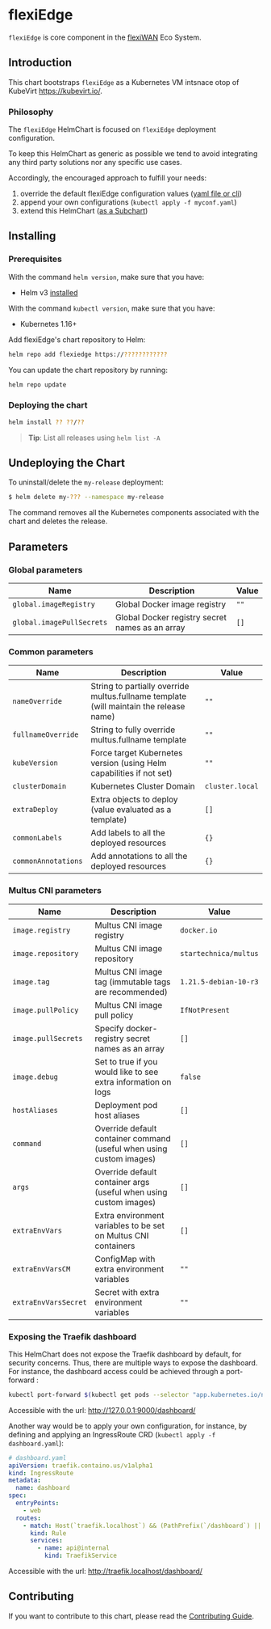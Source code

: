 # flexiEdge

`flexiEdge` is core component in the [flexiWAN](https://flexiwan.com/) Eco System.

## Introduction

This chart bootstraps `flexiEdge` as a Kubernetes VM intsnace otop of 
KubeVirt <https://kubevirt.io/>.

### Philosophy

The `flexiEdge` HelmChart is focused on `flexiEdge` deployment configuration.

To keep this HelmChart as generic as possible we tend
to avoid integrating any third party solutions nor any specific use cases.

Accordingly, the encouraged approach to fulfill your needs:

1. override the default flexiEdge configuration values ([yaml file or cli](https://helm.sh/docs/chart_template_guide/values_files/))
2. append your own configurations (`kubectl apply -f myconf.yaml`)
3. extend this HelmChart ([as a Subchart](https://helm.sh/docs/chart_template_guide/subcharts_and_globals/))

## Installing

### Prerequisites

With the command `helm version`, make sure that you have:

- Helm v3 [installed](https://helm.sh/docs/using_helm/#installing-helm)

With the command `kubectl version`, make sure that you have:

- Kubernetes 1.16+

Add flexiEdge's chart repository to Helm:

```bash
helm repo add flexiedge https://????????????
```

You can update the chart repository by running:

```bash
helm repo update
```

### Deploying the chart

```bash
helm install ?? ??/??
```
> **Tip**: List all releases using `helm list -A`

## Undeploying the Chart

To uninstall/delete the `my-release` deployment:

```bash
$ helm delete my-??? --namespace my-release
```
The command removes all the Kubernetes components associated with the chart and deletes the release.

## Parameters

### Global parameters

| Name                      | Description                                     | Value |
| ------------------------- | ----------------------------------------------- | ----- |
| `global.imageRegistry`    | Global Docker image registry                    | `""`  |
| `global.imagePullSecrets` | Global Docker registry secret names as an array | `[]`  |


### Common parameters

| Name                | Description                                                                                | Value           |
| ------------------- | ------------------------------------------------------------------------------------------ | --------------- |
| `nameOverride`      | String to partially override multus.fullname template (will maintain the release name) | `""`            |
| `fullnameOverride`  | String to fully override multus.fullname template                                      | `""`            |
| `kubeVersion`       | Force target Kubernetes version (using Helm capabilities if not set)                       | `""`            |
| `clusterDomain`     | Kubernetes Cluster Domain                                                                  | `cluster.local` |
| `extraDeploy`       | Extra objects to deploy (value evaluated as a template)                                    | `[]`            |
| `commonLabels`      | Add labels to all the deployed resources                                                   | `{}`            |
| `commonAnnotations` | Add annotations to all the deployed resources                                              | `{}`            |


### Multus CNI parameters

| Name                 | Description                                                          | Value                     |
| -------------------- | -------------------------------------------------------------------- | ------------------------- |
| `image.registry`     | Multus CNI image registry                                            | `docker.io`               |
| `image.repository`   | Multus CNI image repository                                          | `startechnica/multus`     |
| `image.tag`          | Multus CNI image tag (immutable tags are recommended)                | `1.21.5-debian-10-r3`     |
| `image.pullPolicy`   | Multus CNI image pull policy                                         | `IfNotPresent`            |
| `image.pullSecrets`  | Specify docker-registry secret names as an array                     | `[]`                      |
| `image.debug`        | Set to true if you would like to see extra information on logs       | `false`                   |
| `hostAliases`        | Deployment pod host aliases                                          | `[]`                      |
| `command`            | Override default container command (useful when using custom images) | `[]`                      |
| `args`               | Override default container args (useful when using custom images)    | `[]`                      |
| `extraEnvVars`       | Extra environment variables to be set on Multus CNI containers       | `[]`                      |
| `extraEnvVarsCM`     | ConfigMap with extra environment variables                           | `""`                      |
| `extraEnvVarsSecret` | Secret with extra environment variables                              | `""`                      |



### Exposing the Traefik dashboard

This HelmChart does not expose the Traefik dashboard by default, for security concerns.
Thus, there are multiple ways to expose the dashboard.
For instance, the dashboard access could be achieved through a port-forward :

```bash
kubectl port-forward $(kubectl get pods --selector "app.kubernetes.io/name=traefik" --output=name) 9000:9000
```

Accessible with the url: http://127.0.0.1:9000/dashboard/

Another way would be to apply your own configuration, for instance,
by defining and applying an IngressRoute CRD (`kubectl apply -f dashboard.yaml`):

```yaml
# dashboard.yaml
apiVersion: traefik.containo.us/v1alpha1
kind: IngressRoute
metadata:
  name: dashboard
spec:
  entryPoints:
    - web
  routes:
    - match: Host(`traefik.localhost`) && (PathPrefix(`/dashboard`) || PathPrefix(`/api`))
      kind: Rule
      services:
        - name: api@internal
          kind: TraefikService
```

Accessible with the url: http://traefik.localhost/dashboard/

## Contributing

If you want to contribute to this chart, please read the [Contributing Guide](./CONTRIBUTING.md).
